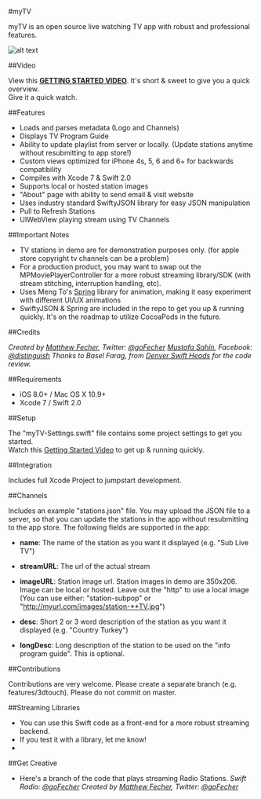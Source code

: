#myTV

myTV is an open source live watching TV app with robust and professional features.

![alt text](http://83colors.com/myTV_CAPS.png "myTV")

##Video

View this [**GETTING STARTED VIDEO**](https://youtu.be/m7jiajCHFvc).
It's short & sweet to give you a quick overview.  
Give it a quick watch.

##Features

- Loads and parses metadata (Logo and Channels)
- Displays TV Program Guide
- Ability to update playlist from server or locally. (Update stations anytime without resubmitting to app store!)
- Custom views optimized for iPhone 4s, 5, 6 and 6+ for backwards compatibility
- Compiles with Xcode 7 & Swift 2.0
- Supports local or hosted station images
- "About" page with ability to send email & visit website
- Uses industry standard SwiftyJSON library for easy JSON manipulation
- Pull to Refresh Stations
- UIWebView playing stream using TV Channels

##Important Notes

- TV stations in demo are for demonstration purposes only. (for apple store copyright tv channels can be a problem)
- For a production product, you may want to swap out the MPMoviePlayerController for a more robust streaming library/SDK (with stream stitching, interruption handling, etc).
- Uses Meng To's [Spring](https://github.com/MengTo/Spring) library for animation, making it easy experiment with different UI/UX animations
- SwiftyJSON & Spring are included in the repo to get you up & running quickly. It's on the roadmap to utilize CocoaPods in the future. 

##Credits

*Created by [Matthew Fecher](http://matthewfecher.com), Twitter: [@goFecher](http://twitter.com/goFecher)*
*[Mustafa Sahin](http://83colors.com), Facebook: [@distinguish](http://facebook.com/distinguish)*
*Thanks to Basel Farag, from [Denver Swift Heads](http://www.meetup.com/Denver-Swift-Heads/) for the code review.*

##Requirements

- iOS 8.0+ / Mac OS X 10.9+
- Xcode 7 / Swift 2.0

##Setup

The "myTV-Settings.swift" file contains some project settings to get you started.  
Watch this [Getting Started Video](https://youtu.be/m7jiajCHFvc) to get up & running quickly.

##Integration

Includes full Xcode Project to jumpstart development.

##Channels

Includes an example "stations.json" file. You may upload the JSON file to a server, so that you can update the stations in the app without resubmitting to the app store. The following fields are supported in the app:

- **name**: The name of the station as you want it displayed (e.g. "Sub Live TV")

- **streamURL**: The url of the actual stream

- **imageURL**: Station image url. Station images in demo are 350x206. Image can be local or hosted. Leave out the "http" to use a local image (You can use either: "station-subpop" or "http://myurl.com/images/station-**TV.jpg")

- **desc**: Short 2 or 3 word description of the station as you want it displayed (e.g. "Country Turkey")

- **longDesc**: Long description of the station to be used on the "info program guide". This is optional.

##Contributions

Contributions are very welcome. Please create a separate branch (e.g. features/3dtouch). Please do not commit on master.

##Streaming Libraries

- You can use this Swift code as a front-end for a more robust streaming backend.
- If you test it with a library, let me know!
- 
##Get Creative

- Here's a branch of the code that plays streaming Radio Stations. *Swift Radio: [@goFecher](https://github.com/swiftcodex/Swift-Radio-Pro)* 
*Created by [Matthew Fecher](http://matthewfecher.com), Twitter: [@goFecher](http://twitter.com/goFecher)*
